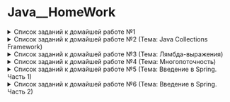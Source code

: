 # Java__HomeWork

<details>
<summary>Список заданий к домайшей работе №1</summary>

## Задание 1 
> Выведите на экран надпись "Your time is limited, so don’t waste it living someone else’s life" Steve Jobs 
на разных строках. Пример вывода: 

    “Your time is limited, 
      so don’t waste it 
          living someone else’s life” 
            Steve Jobs

## Задание 2 
> Пользователь вводит с клавиатуры два числа. Первое число — это значение, второе число процент, который
необходимо посчитать. Например, мы ввели с клавиатуры 50 и 10. Требуется вывести на экран 10 процентов от 50.
Результат: 5

## Задание 3 
> Пользователь вводит с клавиатуры три цифры. Необходимо создать число, содержащее эти цифры. Например,
если с клавиатуры введено 7, 3, 8, тогда нужно сформировать число 738

## Задание 4 
> Пользователь вводит шестизначное число. Необходимо поменять в этом числе первую и шестую цифры, а также
вторую и пятую цифры. Например, 723895 должно превратиться в 593827. Если пользователь ввел не шестизначное
число требуется вывести сообщение об ошибке.


## Задание 5
> Пользователь вводит с клавиатуры номер месяца (от 1 до 12). В зависимости от полученного номера месяца
программа выводит на экран надпись: Winter(если введено значение 1,2 или 12), Spring (если введено значение от 3
до 5), Summer (если введено значение от 6 до 8), Autumn (если введено значение от 9 до 11). Если пользователь ввел
значение не в диапазоне от 1 до 12 требуется вывести сообщение об ошибке.

## Задание 6
> Пользователь вводит с клавиатуры количество метров. В зависимости от выбора пользователя программа
переводит метры в мили, дюймы или ярды.

## Задание 7
> Пользователь вводит с клавиатуры два числа. Нужно показать все нечетные числа в указанном диапазоне. Если
границы диапазона указаны неправильно требуется произвести нормализацию границ. Например, пользователь
ввел 20 и 11, требуется нормализация, после которой начало диапазона станет равно 11, а конец 20.

## Задание 8
> Показать на экран таблицу умножения в диапазоне, указанном пользователем. Например, если пользователь
указал 3 и 5, таблица может выглядеть так:

        3*1 = 3 3*2 = 6 3*3 = 9 ………… 3* 10 = 30
        ……………………………………………………
        5*1 = 5 5 *2 = 10 5 *3 = 15 ………….


## Задание 9
> В одномерном массиве, заполненном случайными числами, определить минимальный и максимальный элементы,
посчитать количество отрицательных элементов, посчитать количество положительных элементов, посчитать количество
нулей. Результаты вывести на экран.

## Задание 10
> Есть одномерный массив, заполненный случайными числами. На основании данных этого массива нужно:
>* Создать одномерный массив, содержащий только четные числа из первого массива;
>* Создать одномерный массив, содержащий только нечетные числа из первого массива;
>* Создать одномерный массив, содержащий только отрицательные числа из первого массива;
>* Создать одномерный массив, содержащий только положительные числа из первого массива.

## Задание 11
> Напишите метод, который отображает горизонтальную или вертикальную линию из некоторого символа.
Метод принимает в качестве параметра: длину линии, направление, символ.

## Задание 12
> Напишите метод, сортирующий массив по убыванию или возрастанию в зависимости от выбора пользователя.
</details>

<details>
<summary>Список заданий к домайшей работе №2 (Тема: Java Collections Framework)</summary>

## Задание 1 
> Создать имитационную модель «причал морских катеров». Необходимо вводить следующую информацию: 
>*  Среднее время между появлениями пассажиров на причале в разное время суток;
>*  Среднее время между появлениями катеров на причале в разное время суток;
>*  Тип остановки катер (конечная или нет).

> Необходимо определить:
>*  Среднее время пребывание человека на остановке;
>*  Достаточный интервал времени между приходами катеров, чтобы на остановке находилось не более N
людей одновременно;
>*  Количество свободных мест в катере является случайной величиной


## Задание 2 
> Создать программу по работе со словарем. Например, англо-испанский или французско-немецкий, или любое
другое направление. Программа должна:
>*  Обеспечивать начальный ввод данных для словаря;
>*  Позволять отобразить слово и его переводы;
>*  Позволять добавить, заменить, удалить переводы слова;
>*  Позволять добавить, заменить, удалить слово;
>*  Отображать топ-10 самых популярных слов (определяем популярность на основании счетчика обращений);
>*  Отображать топ-10 самых непопулярных слов (определяем непопулярность на основании счетчика обращений).


## Задание 3 
> Реализовать базу данных налоговой инспекции по штрафам. Идентифицировать конкретного человека будет его
персональный идентификационный код. У одного человека может быть много штрафов. Реализовать:
>1. Полная распечатка базы данных;
>2. Распечатка данных по конкретному коду;
>3. Распечатка данных по конкретному типу штрафа;
>4. Распечатка данных по конкретному городу;
>5. Добавление нового человека с информацией о нем;
>6. Добавление новых штрафов для существующей записи;
>7. Удаление штрафа;
>8. Замена информации о человеке и его штрафах.


</details>

<details>
<summary>Список заданий к домайшей работе №3 (Тема: Лямбда-выражения)</summary>

## Задание 1 
> Создайте и вызовите следующие лямбда-выражения:
>* Проверка является ли год високосным;
>* Подсчет количества дней между двумя датами;
>* Подсчёт количества полных недель между двумя датами;
>* Подсчёт дня недели по полученной дате. Например, 20 июля 1969 года — воскресенье.


## Задание 2
> Создайте и вызовите следующие лямбда-выражения:
>* Сумма двух дробей;
>* Разница двух дробей;
>* Произведение двух дробей;
>* Деление двух дробей.


## Задание 3
> Создайте и вызовите следующие лямбда-выражения. Обязательно использовать шаблоны:
>* Максимум из четырёх;
>* Минимум из четырёх.


## Задание 4
> Создайте и вызовите следующие лямбда-выражения.Обязательно использовать лямбду, как параметр метода.
Метод находит сумму элементов массива, которые соответствуют условию лямбда-выражения. Варианты лямбда-выражений:
>* Проверка на равенство конкретному числу;
>* Число не находится в диапазоне от A до B;
>* Проверка на положительность числа;
>* Проверка на отрицательность числа.
</details>

<details>
<summary>Список заданий к домайшей работе №4 (Тема: Многопоточность)</summary>

## Задание 1 
> При старте приложения запускаются три потока. Первый поток заполняет массив случайными числами. Два
других потока ожидают заполнения. Когда массив заполнен оба потока запускаются. Первый поток находит сумму
элементов массива, второй поток среднеарифметическое
значение в массиве. Полученный массив, сумма и среднеарифметическое возвращаются в метод main, где должны
быть отображены.

## Задание 2
> Пользователь с клавиатуры вводит путь к файлу. После чего запускаются три потока. Первый поток заполняет
файл случайными числами. Два других потока ожидают заполнения. Когда файл заполнен оба потока стартуют.
Первый поток находит все простые числа, второй поток факториал каждого числа в файле. Результаты поиска
каждый поток должен записать в новый файл. В методе main необходимо отобразить статистику выполненных
операций.

## Задание 3
> Пользователь с клавиатуры вводит путь к существующей директории и к новой директории. После чего запускается поток, который должен скопировать содержимое директории в новое место. Необходимо сохранить структуру директории. В методе main необходимо отобразить статистику выполненных операций.

## Задание 4
> Пользователь с клавиатуры вводит путь к существующей директории и слово для поиска. После чего запускаются
два потока. Первый должен найти файлы, содержащие искомое слово и слить их содержимое в один файл. Второй
поток ожидает завершения работы первого потока. После чего проводит вырезание всех запрещенных слов (список
этих слов нужно считать из файла с запрещенными словами) из полученного файла. В методе main необходимо
отобразить статистику выполненных операций.

</details>


<details>
<summary>Список заданий к домайшей работе №5 (Тема: Введение в Spring. Часть 1)</summary>

## Задание 1 
> Создайте RESTful сервис, который инкапсулирует операции по работе с дробями. У дроби есть числитель
и знаменатель. Вам необходимо реализовать проверку является ли дробь правильной.

## Задание 2
> Добавьте к первому заданию операцию по сокращению дроби.

## Задание 3
> Добавьте ко второму заданию операцию по сложению двух дробей.

## Задание 4
> Добавьте к третьему заданию операцию по вычитанию двух дробей.

## Задание 5
> Добавьте к четвертому заданию операцию по умножению двух дробей.

## Задание 6
> Добавьте к пятому заданию операцию по делению двух дробей.

## Задание 7
> Создайте SOAP сервис, который инкапсулирует операции по работе с дробями. У дроби есть числитель и
знаменатель. Требуется реализовать такие операции:

            ■ Проверка на правильность дроби;
            ■ Сокращение дроби;
            ■ Сложение;
            ■ Вычитание;
            ■ Умножение;
            ■ Деление.

</details>


<details>
<summary>Список заданий к домайшей работе №6 (Тема: Введение в Spring. Часть 2)</summary>

## Задание 1 
> Используя Spring MVC создайте приложение «Магазины». Приложение должно позволять добавлять
информацию о магазинах. Для каждого магазина необходимо хранить такую информацию:

    ■ Название магазина;
    ■ Адрес;
    ■ Телефон;
    ■ Email;
    ■ Ссылка на сайт;
    ■ Категория магазина (продовольственный, хозяйственный, спортивный и т.д.);
    ■ Описание магазина.
> Информация о добавленных магазинах отображается в списке. В списке необходимо отображать только
часть информации. При клике по конкретному магазину нужно переходить на страницу с отображением полной
информации о выбранном магазине.

## Задание 2
> Добавьте к первому заданию возможность редактирования существующих данных. После выбора конкретного
магазина можно отредактировать информацию о нём. Обновлённую информацию нужно отобразить в списке.

## Задание 3
> Добавьте ко второму заданию возможность удаления данных. Пользователь может удалить информацию о
конкретном магазине. После удаления нужно обновить информацию в списке.

## Задание 4
> Добавьте к третьему заданию возможность поиска информации о магазине по названию, категории, адресу.
Пользователь вводит текст запроса в текстовое поле. Приложение должно отобразить магазины, чьи данные
соответствуют поисковому запросу.

</details>



